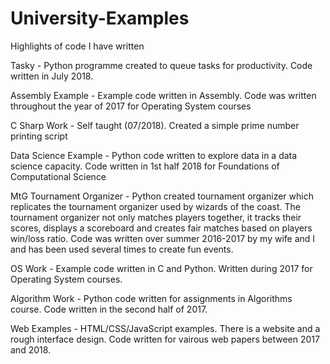 # University-Examples
Highlights of code I have written

Tasky - Python programme created to queue tasks for productivity. Code written in July 2018. 

Assembly Example - Example code written in Assembly. Code was written throughout the year of 2017 for Operating System courses

C Sharp Work - Self taught (07/2018). Created a simple prime number printing script

Data Science Example - Python code written to explore data in a data science capacity. Code written in 1st half 2018 for Foundations of Computational Science

MtG Tournament Organizer - Python created tournament organizer which replicates the tournament organizer used by wizards of the coast.
The tournament organizer not only matches players together, it tracks their scores, displays a scoreboard and creates fair matches
based on players win/loss ratio.
    Code was written over summer 2016-2017 by my wife and I and has been used several times to create fun events.
  
OS Work - Example code written in C and Python. Written during 2017 for Operating System courses.

Algorithm Work - Python code written for assignments in Algorithms course. Code written in the second half of 2017.

Web Examples - HTML/CSS/JavaScript examples. There is a website and a rough interface design. Code written for vairous web papers between 2017 and 2018.

